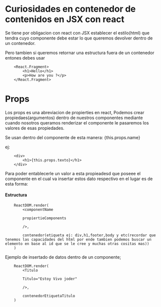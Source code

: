 
# Curiosidades en contenedor de contenidos en JSX con react

Se tiene por obligacion con react con JSX establecer el estilo(html) que tendra cuyo componente debe estar lo que queremos devolver dentro de un contenedor.

Pero tambien si queremos retornar una estructura fuera de un contenedor entones debes usar

~~~
	<React.Fragment>
		<h1>Hello</h1>
		<p>How are you ?</p>
	</React.Fragment>
~~~

# Props

Los props es una abreviacion de propierties en react, Podemos crear propiedaes(argumentos) dentro de nuestros componentes mediante cuando nosotros queramos renderizar el componente le pasaremos los valores de esas propiedades.

Se usan dentro del componente de esta manera: {this.props.name}

ej:

~~~
	<div>
		<h1>{this.props.texto}</h1>
	</div>
~~~

Para poder entablecerle un valor a esta propieadesd que poseee el componente en el cual va insertar estos dato respectivo en el lugar es de esta forma:

#### Estructura

~~~
	ReactDOM.render(
		<componentName

		propiertieComponents

		/>,

		contenedor(etiqueta ej: div,h1,footer,body y etc(recordar que tenemos las capacidades del html por ende tambien podemos buscar un elemento en base al id que se le cree y muchas otras cositas mas))
	)
~~~


Ejemplo de insertado de datos dentro de un componente;

~~~
	ReactDOM.render(
		<Titulo

		Titulo="Estoy Vivo joder"

		/>,

		contenedorEtiquetaTitulo
	)
~~~